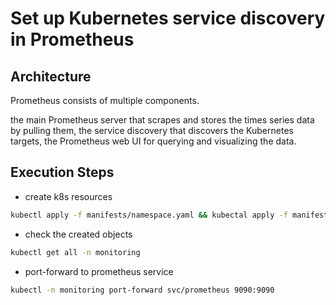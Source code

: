 # Set up Kubernetes service discovery in Prometheus

## Architecture
Prometheus consists of multiple components.

the main Prometheus server that scrapes and stores the times series data by pulling them,
the service discovery that discovers the Kubernetes targets,
the Prometheus web UI for querying and visualizing the data.

## Execution Steps

- create k8s resources

```sh
kubectl apply -f manifests/namespace.yaml && kubectal apply -f manifests/
```

- check the created objects

```sh
kubectl get all -n monitoring
```

- port-forward to prometheus service

```sh
kubectl -n monitoring port-forward svc/prometheus 9090:9090
```
